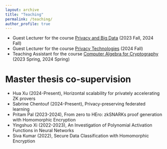 ```yaml
---
layout: archive
title: "Teaching"
permalink: /teaching/
author_profile: true
---
```


- Guest Lecturer for the course [Privacy and Big Data](https://onderwijsaanbod.kuleuven.be/syllabi/e/H00Y2AE.htm#activetab=doelstellingen_idp1704352) (2023 Fall, 2024 Fall)
- Guest Lecturer for the course [Privacy Technologies](https://onderwijsaanbod.kuleuven.be/syllabi/e/H09L2AE.htm#activetab=doelstellingen_idp1445712) (2024 Fall)
- Teaching Assistant for the course [Computer Algebra for Cryptography](https://onderwijsaanbod.kuleuven.be/syllabi/e/H09L2AE.htm#activetab=doelstellingen_idp47040) (2023 Spring, 2024 Spring)

Master thesis co-supervision
======
- Hua Xu (2024-Present), Horizontal scalability for privately accelerating ZK provers
- Sabrine Chentouf (2024-Present), Privacy-preserving federated learning
- Pritam Pal (2023-2024), From zero to HEro: zkSNARKs proof generation with Homomorphic Encryption
- Yingshuo Xi (2022-2023), An Investigation of Polynomial Activation Functions in Neural Networks
- Siva Kumar (2022), Secure Data Classification with Homomorphic Encryption
